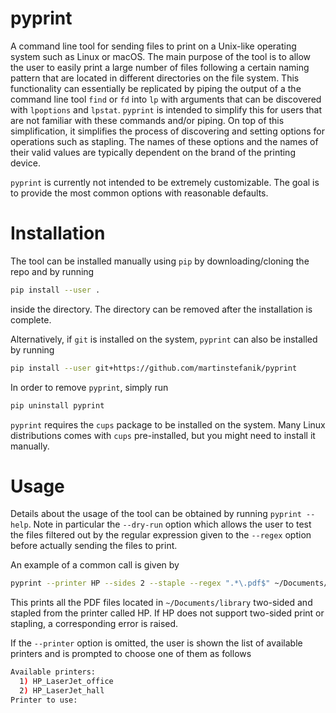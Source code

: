 # pyprint

A command line tool for sending files to print on a Unix-like operating system such as Linux or macOS. The main purpose of the tool is to allow the user to easily print a large number of files following a certain naming pattern that are located in different directories on the file system. This functionality can essentially be replicated by piping the output of a the command line tool `find` or `fd` into `lp` with arguments that can be discovered with `lpoptions` and `lpstat`. `pyprint` is intended to simplify this for users that are not familiar with these commands and/or piping. On top of this simplification, it simplifies the process of discovering and setting options for operations such as stapling. The names of these options and the names of their valid values are typically dependent on the brand of the printing device.

`pyprint` is currently not intended to be extremely customizable. The goal is to provide the most common options with reasonable defaults.

# Installation

The tool can be installed manually using `pip` by downloading/cloning the repo and by running

```bash
pip install --user .
```

inside the directory. The directory can be removed after the installation is complete.

Alternatively, if `git` is installed on the system, `pyprint` can also be installed by running

```bash
pip install --user git+https://github.com/martinstefanik/pyprint
```

In order to remove `pyprint`, simply run

```bash
pip uninstall pyprint
```

`pyprint` requires the `cups` package to be installed on the system. Many Linux distributions comes with `cups` pre-installed, but you might need to install it manually.

# Usage

Details about the usage of the tool can be obtained by running `pyprint --help`. Note in particular the `--dry-run` option which allows the user to test the files filtered out by the regular expression given to the `--regex` option before actually sending the files to print.

An example of a common call is given by

```bash
pyprint --printer HP --sides 2 --staple --regex ".*\.pdf$" ~/Documents/library
```

This prints all the PDF files located in `~/Documents/library` two-sided and stapled from the printer called HP. If HP does not support two-sided print or stapling, a corresponding error is raised.

If the `--printer` option is omitted, the user is shown the list of available printers and is prompted to choose one of them as follows

```bash
Available printers:
  1) HP_LaserJet_office
  2) HP_LaserJet_hall
Printer to use:
```
